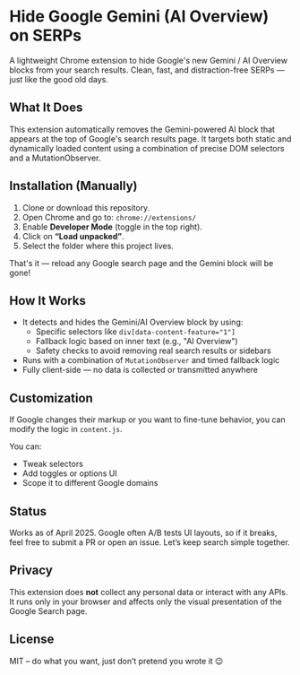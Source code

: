 # Hide Google Gemini (AI Overview) on SERPs

A lightweight Chrome extension to hide Google's new Gemini / AI Overview blocks from your search results. Clean, fast, and distraction-free SERPs — just like the good old days.


## What It Does

This extension automatically removes the Gemini-powered AI block that appears at the top of Google's search results page. It targets both static and dynamically loaded content using a combination of precise DOM selectors and a MutationObserver.


## Installation (Manually)

1. Clone or download this repository.
2. Open Chrome and go to: `chrome://extensions/`
3. Enable **Developer Mode** (toggle in the top right).
4. Click on **“Load unpacked”**.
5. Select the folder where this project lives.

That's it — reload any Google search page and the Gemini block will be gone!


## How It Works

- It detects and hides the Gemini/AI Overview block by using:
  - Specific selectors like `div[data-content-feature="1"]`
  - Fallback logic based on inner text (e.g., "AI Overview")
  - Safety checks to avoid removing real search results or sidebars
- Runs with a combination of `MutationObserver` and timed fallback logic
- Fully client-side — no data is collected or transmitted anywhere


## Customization

If Google changes their markup or you want to fine-tune behavior, you can modify the logic in `content.js`.

You can:
- Tweak selectors
- Add toggles or options UI
- Scope it to different Google domains


## Status

Works as of April 2025. Google often A/B tests UI layouts, so if it breaks, feel free to submit a PR or open an issue. Let’s keep search simple together.


## Privacy

This extension does **not** collect any personal data or interact with any APIs. It runs only in your browser and affects only the visual presentation of the Google Search page.


## License

MIT – do what you want, just don’t pretend you wrote it 😉

